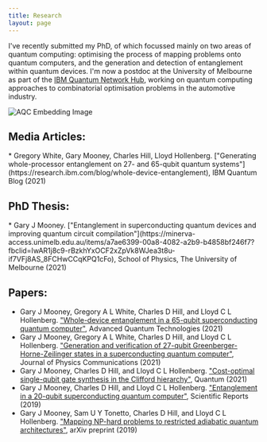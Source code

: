 ```yaml
---
title: Research
layout: page
---
```

I've recently submitted my PhD, of which focussed mainly on two areas of quantum computing: optimising the process of mapping problems onto quantum computers, and the generation and detection of entanglement within quantum devices. I'm now a postdoc at the University of Melbourne as part of the [IBM Quantum Network Hub](https://www.unimelb.edu.au/quantumhub), working on quantum computing approaches to combinatorial optimisation problems in the automotive industry.

![AQC Embedding Image](/assets/images/aqc_graphic-topdown.png)

<h2>Media Articles:</h2>
* Gregory White, Gary Mooney, Charles Hill, Lloyd Hollenberg. ["Generating whole-processor entanglement on 27- and 65-qubit quantum systems"](https://research.ibm.com/blog/whole-device-entanglement), IBM Quantum Blog (2021)

<h2>PhD Thesis:</h2>
* Gary J Mooney. ["Entanglement in superconducting quantum devices and improving quantum circuit compilation"](https://minerva-access.unimelb.edu.au/items/a7ae6399-00a8-4082-a2b9-b4858bf246f7?fbclid=IwAR1j8c9-rBzkhYxOCF2xZpVk8WJea3t8u-if7VFj8AS_8FCHwCCqKPQ1cFo), School of Physics, The University of Melbourne (2021)

<h2>Papers:</h2>

* Gary J Mooney, Gregory A L White, Charles D Hill, and Lloyd C L Hollenberg. ["Whole-device entanglement in a 65-qubit superconducting quantum computer"](https://onlinelibrary.wiley.com/doi/10.1002/qute.202100061), Advanced Quantum Technologies (2021)
* Gary J Mooney, Gregory A L White, Charles D Hill, and Lloyd C L Hollenberg. ["Generation and verification of 27-qubit Greenberger-Horne-Zeilinger states in a superconducting quantum computer"](https://iopscience.iop.org/article/10.1088/2399-6528/ac1df7), Journal of Physics Communications (2021)
* Gary J Mooney, Charles D Hill, and Lloyd C L Hollenberg. ["Cost-optimal single-qubit gate synthesis in the Clifford hierarchy"](https://quantum-journal.org/papers/q-2021-02-15-396/), Quantum (2021)
* Gary J Mooney, Charles D Hill, and Lloyd C L Hollenberg. ["Entanglement in a 20-qubit superconducting quantum computer"](https://www.nature.com/articles/s41598-019-49805-7), Scientific Reports (2019)
* Gary J Mooney, Sam U Y Tonetto, Charles D Hill, and Lloyd C L Hollenberg. ["Mapping NP-hard problems to restricted adiabatic quantum architectures"](https://arxiv.org/abs/1911.00249), arXiv preprint (2019)